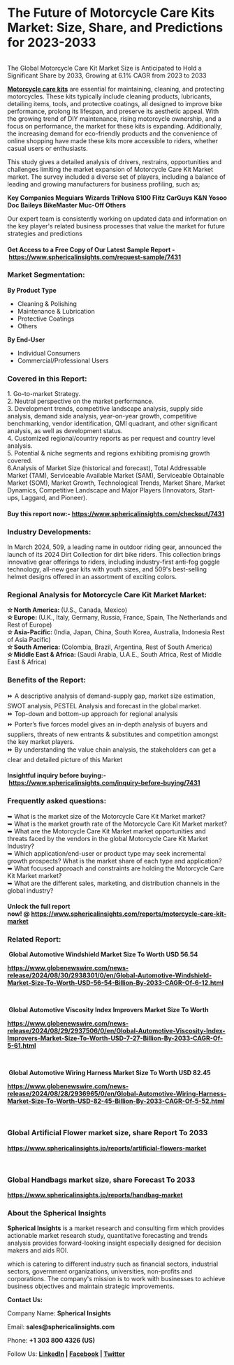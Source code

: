 <div class="wow_read_blog_hdr_img">
<div class="wow_read_blog_hdr_img_innr">
<h1>The Future of Motorcycle Care Kits Market: Size, Share, and Predictions for 2023-2033</h1>
</div>
<div class="wow_main_float_head_img"><img src="https://www.vevioz.com/upload/photos/2024/12/NlNK5dzUry7GgQJqNf5g_20_325b4ba70b58b87c7dd1a9dbc12507e6_image.jpg" alt="" /></div>
</div>
<div class="read-blog-container">
<div class="read-blog-desc">
<p class="mb-0">The Global Motorcycle Care Kit Market Size is Anticipated to Hold a Significant Share by 2033, Growing at 6.1% CAGR from 2023 to 2033</p>
</div>
<div class="read-content">
<p><a href="https://www.sphericalinsights.com/reports/motorcycle-care-kit-market" target="_blank" rel="noopener"><strong>Motorcycle care kits</strong></a>&nbsp;are essential for maintaining, cleaning, and protecting motorcycles. These kits typically include cleaning products, lubricants, detailing items, tools, and protective coatings, all designed to improve bike performance, prolong its lifespan, and preserve its aesthetic appeal. With the growing trend of DIY maintenance, rising motorcycle ownership, and a focus on performance, the market for these kits is expanding. Additionally, the increasing demand for eco-friendly products and the convenience of online shopping have made these kits more accessible to riders, whether casual users or enthusiasts.</p>
<p>This study gives a detailed analysis of drivers, restrains, opportunities and challenges limiting the market expansion of Motorcycle Care Kit Market market. The survey included a diverse set of players, including a balance of leading and growing manufacturers for business profiling, such as;</p>
<p><strong>Key Companies Meguiars Wizards TriNova S100 Flitz CarGuys K&amp;N Yosoo Doc Baileys BikeMaster Muc-Off Others</strong></p>
<p>Our expert team is consistently working on updated data and information on the key player's related business processes that value the market for future strategies and predictions</p>
<h4><strong>Get Access to a Free Copy of Our Latest Sample Report -&nbsp;<a href="https://www.sphericalinsights.com/request-sample/7431" rel="nofollow">https://www.sphericalinsights.com/request-sample/7431</a></strong></h4>
<h3><strong>Market Segmentation:</strong></h3>
<p><strong>By Product Type</strong></p>
<ul>
<li>Cleaning &amp; Polishing</li>
<li>Maintenance &amp; Lubrication</li>
<li>Protective Coatings</li>
<li>Others</li>
</ul>
<p><strong>By End-User</strong></p>
<ul>
<li>Individual Consumers</li>
<li>Commercial/Professional Users</li>
</ul>
<h3>Covered in this Report:</h3>
<p>1. Go-to-market Strategy.<br />2. Neutral perspective on the market performance.<br />3. Development trends, competitive landscape analysis, supply side analysis, demand side analysis, year-on-year growth, competitive benchmarking, vendor identification, QMI quadrant, and other significant analysis, as well as development status.<br />4. Customized regional/country reports as per request and country level analysis.<br />5. Potential &amp; niche segments and regions exhibiting promising growth covered.<br />6.Analysis of Market Size (historical and forecast), Total Addressable Market (TAM), Serviceable Available Market (SAM), Serviceable Obtainable Market (SOM), Market Growth, Technological Trends, Market Share, Market Dynamics, Competitive Landscape and Major Players (Innovators, Start-ups, Laggard, and Pioneer).</p>
<h4>Buy this report now:-&nbsp;<a href="https://www.sphericalinsights.com/checkout/7431" rel="nofollow">https://www.sphericalinsights.com/checkout/7431</a></h4>
<h3>Industry Developments:</h3>
<p>In March 2024, 509, a leading name in outdoor riding gear, announced the launch of its 2024 Dirt Collection for dirt bike riders. This collection brings innovative gear offerings to riders, including industry-first anti-fog goggle technology, all-new gear kits with youth sizes, and 509's best-selling helmet designs offered in an assortment of exciting colors.</p>
<h3><strong>Regional Analysis for Motorcycle Care Kit Market Market:</strong></h3>
<p><strong>✫ North America:&nbsp;</strong>(U.S., Canada, Mexico)<br /><strong>✫ Europe:&nbsp;</strong>(U.K., Italy, Germany, Russia, France, Spain, The Netherlands and Rest of Europe)<br /><strong>✫ Asia-Pacific:&nbsp;</strong>(India, Japan, China, South Korea, Australia, Indonesia Rest of Asia Pacific)<br /><strong>✫ South America:&nbsp;</strong>(Colombia, Brazil, Argentina, Rest of South America)<br /><strong>✫ Middle East &amp; Africa:&nbsp;</strong>(Saudi Arabia, U.A.E., South Africa, Rest of Middle East &amp; Africa)</p>
<h3>Benefits of the Report:</h3>
<p>⏩ A descriptive analysis of demand-supply gap, market size estimation, SWOT analysis, PESTEL Analysis and forecast in the global market.<br />⏩ Top-down and bottom-up approach for regional analysis<br />⏩ Porter&rsquo;s five forces model gives an in-depth analysis of buyers and suppliers, threats of new entrants &amp; substitutes and competition amongst the key market players.<br />⏩ By understanding the value chain analysis, the stakeholders can get a clear and detailed picture of this Market</p>
<h4>Insightful inquiry before buying:-&nbsp;<a href="https://www.sphericalinsights.com/inquiry-before-buying/7431" rel="nofollow">https://www.sphericalinsights.com/inquiry-before-buying/7431</a></h4>
<h3>Frequently asked questions:</h3>
<p>➥ What is the market size of the Motorcycle Care Kit Market market?<br />➥ What is the market growth rate of the Motorcycle Care Kit Market market?<br />➥ What are the Motorcycle Care Kit Market market opportunities and threats faced by the vendors in the global Motorcycle Care Kit Market Industry?<br />➥ Which application/end-user or product type may seek incremental growth prospects? What is the market share of each type and application?<br />➥ What focused approach and constraints are holding the Motorcycle Care Kit Market market?<br />➥ What are the different sales, marketing, and distribution channels in the global industry?</p>
<h4>Unlock the full report now!&nbsp;@&nbsp;<a href="https://www.sphericalinsights.com/reports/motorcycle-care-kit-market" rel="nofollow">https://www.sphericalinsights.com/reports/motorcycle-care-kit-market</a></h4>
<h3><strong>Related Report:</strong></h3>
<p><strong>&nbsp;Global Automotive Windshield Market Size To Worth USD 56.54</strong></p>
<p><strong><a href="https://www.globenewswire.com/news-release/2024/08/30/2938301/0/en/Global-Automotive-Windshield-Market-Size-To-Worth-USD-56-54-Billion-By-2033-CAGR-Of-6-12.html" rel="nofollow">https://www.globenewswire.com/news-release/2024/08/30/2938301/0/en/Global-Automotive-Windshield-Market-Size-To-Worth-USD-56-54-Billion-By-2033-CAGR-Of-6-12.html</a></strong></p>
<p><strong>&nbsp;</strong></p>
<p><strong>&nbsp;Global Automotive Viscosity Index Improvers Market Size To Worth</strong></p>
<p><strong><a href="https://www.globenewswire.com/news-release/2024/08/29/2937506/0/en/Global-Automotive-Viscosity-Index-Improvers-Market-Size-To-Worth-USD-7-27-Billion-By-2033-CAGR-Of-5-61.html" rel="nofollow">https://www.globenewswire.com/news-release/2024/08/29/2937506/0/en/Global-Automotive-Viscosity-Index-Improvers-Market-Size-To-Worth-USD-7-27-Billion-By-2033-CAGR-Of-5-61.html</a></strong></p>
<p><strong>&nbsp;</strong></p>
<p><strong>&nbsp;Global Automotive Wiring Harness Market Size To Worth USD 82.45</strong></p>
<p><strong><a href="https://www.globenewswire.com/news-release/2024/08/28/2936965/0/en/Global-Automotive-Wiring-Harness-Market-Size-To-Worth-USD-82-45-Billion-By-2033-CAGR-Of-5-52.html" rel="nofollow">https://www.globenewswire.com/news-release/2024/08/28/2936965/0/en/Global-Automotive-Wiring-Harness-Market-Size-To-Worth-USD-82-45-Billion-By-2033-CAGR-Of-5-52.html</a></strong></p>
<p><strong>&nbsp;</strong></p>
<h3>Global Artificial Flower market size, share Report To 2033</h3>
<p><strong><a href="https://www.sphericalinsights.jp/reports/artificial-flowers-market" rel="nofollow">https://www.sphericalinsights.jp/reports/artificial-flowers-market</a></strong></p>
<p><strong>&nbsp;</strong></p>
<h3>Global Handbags market size, share Forecast To 2033</h3>
<p><strong><a href="https://www.sphericalinsights.jp/reports/handbag-market" rel="nofollow">https://www.sphericalinsights.jp/reports/handbag-market</a></strong></p>
<h3><strong>About the Spherical Insights</strong></h3>
<p><strong>Spherical Insights</strong>&nbsp;is a market research and consulting firm which provides actionable market research study, quantitative forecasting and trends analysis provides forward-looking insight especially designed for decision makers and aids ROI.</p>
<p>which is catering to different industry such as financial sectors, industrial sectors, government organizations, universities, non-profits and corporations. The company's mission is to work with businesses to achieve business objectives and maintain strategic improvements.</p>
<p><strong>Contact Us:</strong></p>
<p>Company Name:&nbsp;<strong>Spherical Insights</strong></p>
<p>Email:&nbsp;<strong>sales@sphericalinsights.com</strong></p>
<p>Phone:&nbsp;<strong>+1 303 800 4326 (US)</strong></p>
<p>Follow Us:&nbsp;<strong><a href="https://www.linkedin.com/company/spherical-insight/" rel="nofollow"><u>LinkedIn</u></a>&nbsp;|&nbsp;<a href="https://www.facebook.com/sphericalinsights22" rel="nofollow"><u>Facebook</u></a>&nbsp;|&nbsp;<a href="https://twitter.com/SInsights_US" rel="nofollow"><u>Twitter</u></a></strong></p>
</div>
</div>
